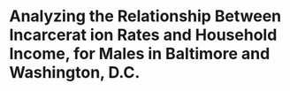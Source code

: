 # Analyzing the Relationship Between Incarcerat ion Rates and Household Income,  for Males in Baltimore and Washington, D.C.

